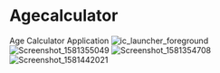 # Agecalculator
Age Calculator Application
![ic_launcher_foreground](https://user-images.githubusercontent.com/56776660/74264186-3b4b8380-4cce-11ea-9f78-daa83d4fab0e.png)
![Screenshot_1581355049](https://user-images.githubusercontent.com/56776660/74264195-41d9fb00-4cce-11ea-903d-68958a8f8373.png)
![Screenshot_1581354708](https://user-images.githubusercontent.com/56776660/74264200-44d4eb80-4cce-11ea-86f5-22da44a5ea5f.png)
![Screenshot_1581442021](https://user-images.githubusercontent.com/56776660/74264207-47cfdc00-4cce-11ea-9231-087c024409e8.png)
